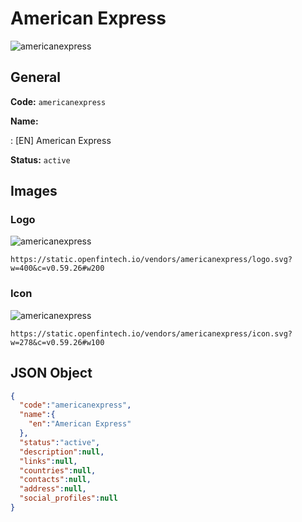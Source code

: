 
# American Express 
![americanexpress](https://static.openfintech.io/vendors/americanexpress/logo.svg?w=400&c=v0.59.26#w200)  

## General 
 
**Code:** `americanexpress` 
 
**Name:** 
 
:	[EN] American Express 
 
**Status:** `active` 
 

## Images 

### Logo 
 
![americanexpress](https://static.openfintech.io/vendors/americanexpress/logo.svg?w=400&c=v0.59.26#w200)  

```
https://static.openfintech.io/vendors/americanexpress/logo.svg?w=400&c=v0.59.26#w200
```  

### Icon 
 
![americanexpress](https://static.openfintech.io/vendors/americanexpress/icon.svg?w=278&c=v0.59.26#w100)  

```
https://static.openfintech.io/vendors/americanexpress/icon.svg?w=278&c=v0.59.26#w100
```  

## JSON Object 

```json
{
  "code":"americanexpress",
  "name":{
    "en":"American Express"
  },
  "status":"active",
  "description":null,
  "links":null,
  "countries":null,
  "contacts":null,
  "address":null,
  "social_profiles":null
}
```  
